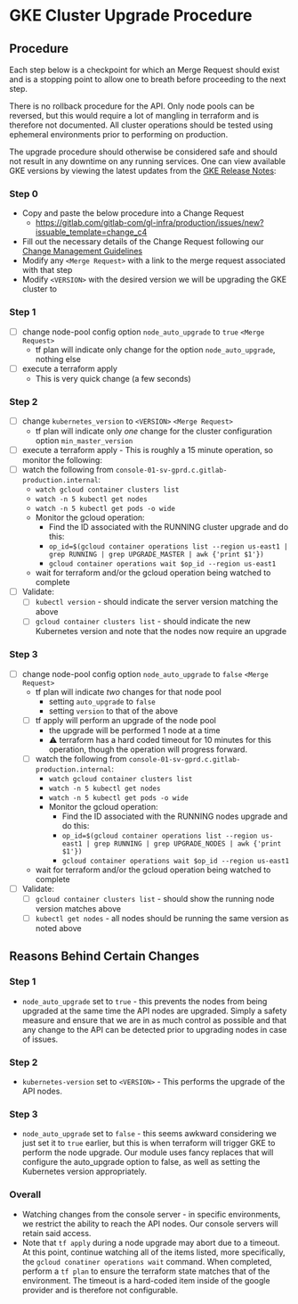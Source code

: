 # GKE Cluster Upgrade Procedure

## Procedure

Each step below is a checkpoint for which an Merge Request should exist and is a stopping
point to allow one to breath before proceeding to the next step.

There is no rollback procedure for the API.  Only node pools can be reversed,
but this would require a lot of mangling in terraform and is therefore not
documented.  All cluster operations should be tested using ephemeral
environments prior to performing on production.

The upgrade procedure should otherwise be considered safe and should not result
in any downtime on any running services.  One can view available GKE versions by
viewing the latest updates from the [GKE Release Notes]:

### Step 0

* Copy and paste the below procedure into a Change Request
  * https://gitlab.com/gitlab-com/gl-infra/production/issues/new?issuable_template=change_c4
* Fill out the necessary details of the Change Request following our [Change
  Management Guidelines]
* Modify any `<Merge Request>` with a link to the merge request associated with
  that step
* Modify `<VERSION>` with the desired version we will be upgrading the GKE
  cluster to

### Step 1

* [ ] change node-pool config option `node_auto_upgrade` to `true` `<Merge
  Request>`
  * tf plan will indicate only change for the option `node_auto_upgrade`,
    nothing else
* [ ] execute a terraform apply
  * This is very quick change (a few seconds)

### Step 2

* [ ] change `kubernetes_version` to `<VERSION>` `<Merge Request>`
  * tf plan will indicate only _one_ change for the cluster configuration option
    `min_master_version`
* [ ] execute a terraform apply - This is roughly a 15 minute operation, so
  monitor the following:
* [ ] watch the following from
  `console-01-sv-gprd.c.gitlab-production.internal`:
  * `watch gcloud container clusters list`
  * `watch -n 5 kubectl get nodes`
  * `watch -n 5 kubectl get pods -o wide`
  * Monitor the gcloud operation:
    * Find the ID associated with the RUNNING cluster upgrade and do this:
    * `op_id=$(gcloud container operations list --region us-east1 | grep RUNNING
      | grep UPGRADE_MASTER | awk {'print $1'})`
    * `gcloud container operations wait $op_id --region us-east1`
  * wait for terraform and/or the gcloud operation being watched to complete
* [ ] Validate:
  * [ ] `kubectl version` - should indicate the server version matching the
    above
  * [ ] `gcloud container clusters list` - should indicate the new Kubernetes
    version and note that the nodes now require an upgrade

### Step 3

* [ ] change node-pool config option `node_auto_upgrade` to `false` `<Merge
  Request>`
  * tf plan will indicate _two_ changes for that node pool
    * setting `auto_upgrade` to `false`
    * setting `version` to that of the above
  * [ ] tf apply will perform an upgrade of the node pool
    * the upgrade will be performed 1 node at a time
    * :warning: terraform has a hard coded timeout for 10 minutes for this
      operation, though the operation will progress forward.
  * [ ] watch the following from
    `console-01-sv-gprd.c.gitlab-production.internal`:
    * `watch gcloud container clusters list`
    * `watch -n 5 kubectl get nodes`
    * `watch -n 5 kubectl get pods -o wide`
    * Monitor the gcloud operation:
      * Find the ID associated with the RUNNING nodes upgrade and do this:
      * `op_id=$(gcloud container operations list --region us-east1 | grep
        RUNNING | grep UPGRADE_NODES | awk {'print $1'})`
      * `gcloud container operations wait $op_id --region us-east1`
  * wait for terraform and/or the gcloud operation being watched to complete
* [ ] Validate:
  * [ ] `gcloud container clusters list` - should show the running node version
    matches above
  * [ ] `kubectl get nodes` - all nodes should be running the same version as
    noted above

## Reasons Behind Certain Changes

### Step 1

* `node_auto_upgrade` set to `true` - this prevents the nodes from being
  upgraded at the same time the API nodes are upgraded.  Simply a safety measure
  and ensure that we are in as much control as possible and that any change to
  the API can be detected prior to upgrading nodes in case of issues.

### Step 2

* `kubernetes-version` set to `<VERSION>` - This performs the upgrade of the API
  nodes.

### Step 3

* `node_auto_upgrade` set to `false` - this seems awkward considering we just
  set it to `true` earlier, but this is when terraform will trigger GKE to
  perform the node upgrade.  Our module uses fancy replaces that will configure
  the auto_upgrade option to false, as well as setting the Kubernetes version
  appropriately.

### Overall

* Watching changes from the console server - in specific environments, we
  restrict the ability to reach the API nodes.  Our console servers will retain
  said access.
* Note that `tf apply` during a node upgrade may abort due to a timeout.  At
  this point, continue watching all of the items listed, more specifically, the
  `gcloud conatiner operations wait` command.  When completed, perform a `tf
  plan` to ensure the terraform state matches that of the environment.  The
  timeout is a hard-coded item inside of the google provider and is therefore
  not configurable.

[Change Management Guidelines]: https://about.gitlab.com/handbook/engineering/infrastructure/change-management/
[GKE Release Notes]: https://cloud.google.com/kubernetes-engine/docs/release-notes
